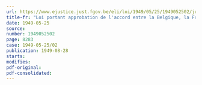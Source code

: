 ```yaml
---
url: https://www.ejustice.just.fgov.be/eli/loi/1949/05/25/1949052502/justel
title-fr: "Loi portant approbation de l'accord entre la Belgique, la France, le Luxembourg et les Pays-Bas, relatif à la création d'un Bureau international des Brevets, signé à La Haye, le 6 juin 1947"
date: 1949-05-25
source:
number: 1949052502
page: 8283
case: 1949-05-25/02
publication: 1949-08-28
starts:
modifies:
pdf-original:
pdf-consolidated:
---
```


